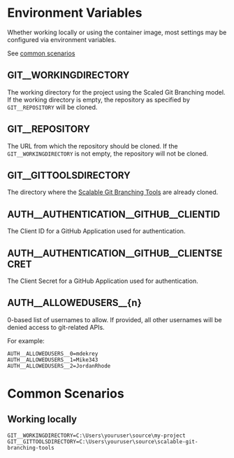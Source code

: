# Environment Variables

Whether working locally or using the container image, most settings may be
configured via environment variables.

See [common scenarios](#common-scenarios)

## GIT__WORKINGDIRECTORY

The working directory for the project using the Scaled Git Branching model. If
the working directory is empty, the repository as specified by `GIT__REPOSITORY`
will be cloned.

## GIT__REPOSITORY

The URL from which the repository should be cloned. If the
`GIT__WORKINGDIRECTORY` is not empty, the repository will not be cloned.

## GIT__GITTOOLSDIRECTORY

The directory where the [Scalable Git Branching Tools][git-tools] are already
cloned.

## AUTH__AUTHENTICATION__GITHUB__CLIENTID

The Client ID for a GitHub Application used for authentication.

## AUTH__AUTHENTICATION__GITHUB__CLIENTSECRET

The Client Secret for a GitHub Application used for authentication.

## AUTH__ALLOWEDUSERS__{n}

0-based list of usernames to allow. If provided, all other usernames will be
denied access to git-related APIs.

For example:

```
AUTH__ALLOWEDUSERS__0=mdekrey
AUTH__ALLOWEDUSERS__1=Mike343
AUTH__ALLOWEDUSERS__2=JordanRhode
```

# Common Scenarios

## Working locally

```
GIT__WORKINGDIRECTORY=C:\Users\youruser\source\my-project
GIT__GITTOOLSDIRECTORY=C:\Users\youruser\source\scalable-git-branching-tools
```

[git-tools]: https://github.com/PrincipleStudios/scalable-git-branching-tools/

